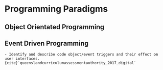 # Programming Paradigms

## Object Orientated Programming


## Event Driven Programming



```{admonition} Unit 1 subject matter covered:
- Identify and describe code object/event triggers and their effect on user interfaces.
{cite}`queenslandcurriculumassessmentauthority_2017_digital`
```